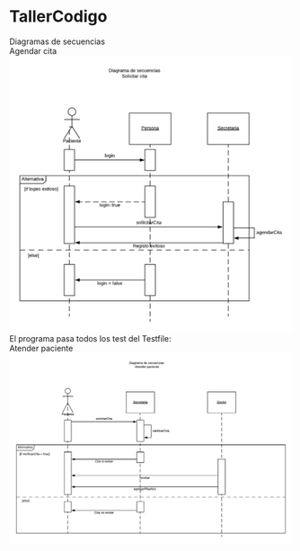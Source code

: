 # TallerCodigo
Diagramas de secuencias  
Agendar cita  
![Solicitar](images/solicitar.png)  
El programa pasa todos los test del Testfile:   
Atender paciente  
![Atender](images/atender.png)  

